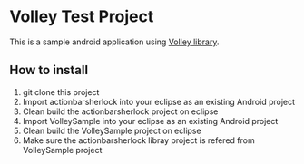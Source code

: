Volley Test Project
=========================
This is a sample android application using [Volley library][1].

How to install
------
1. git clone this project
2. Import actionbarsherlock into your eclipse as an existing Android project 
3. Clean build the actionbarsherlock project on eclipse
4. Import VolleySample into your eclipse as an existing Android project
5. Clean build the VolleySample project on eclipse
6. Make sure the actionbarsherlock libray project is refered from VolleySample project

 [1]: https://android.googlesource.com/platform/frameworks/volley
